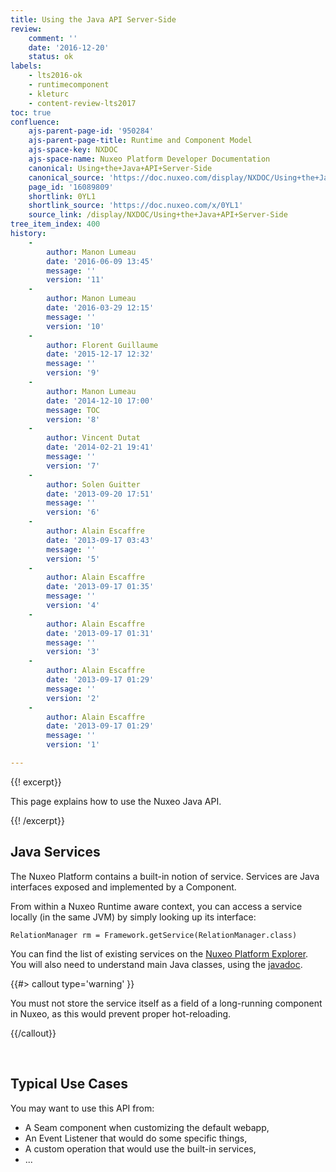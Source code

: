 ```yaml
---
title: Using the Java API Server-Side
review:
    comment: ''
    date: '2016-12-20'
    status: ok
labels:
    - lts2016-ok
    - runtimecomponent
    - kleturc
    - content-review-lts2017
toc: true
confluence:
    ajs-parent-page-id: '950284'
    ajs-parent-page-title: Runtime and Component Model
    ajs-space-key: NXDOC
    ajs-space-name: Nuxeo Platform Developer Documentation
    canonical: Using+the+Java+API+Server-Side
    canonical_source: 'https://doc.nuxeo.com/display/NXDOC/Using+the+Java+API+Server-Side'
    page_id: '16089809'
    shortlink: 0YL1
    shortlink_source: 'https://doc.nuxeo.com/x/0YL1'
    source_link: /display/NXDOC/Using+the+Java+API+Server-Side
tree_item_index: 400
history:
    -
        author: Manon Lumeau
        date: '2016-06-09 13:45'
        message: ''
        version: '11'
    -
        author: Manon Lumeau
        date: '2016-03-29 12:15'
        message: ''
        version: '10'
    -
        author: Florent Guillaume
        date: '2015-12-17 12:32'
        message: ''
        version: '9'
    -
        author: Manon Lumeau
        date: '2014-12-10 17:00'
        message: TOC
        version: '8'
    -
        author: Vincent Dutat
        date: '2014-02-21 19:41'
        message: ''
        version: '7'
    -
        author: Solen Guitter
        date: '2013-09-20 17:51'
        message: ''
        version: '6'
    -
        author: Alain Escaffre
        date: '2013-09-17 03:43'
        message: ''
        version: '5'
    -
        author: Alain Escaffre
        date: '2013-09-17 01:35'
        message: ''
        version: '4'
    -
        author: Alain Escaffre
        date: '2013-09-17 01:31'
        message: ''
        version: '3'
    -
        author: Alain Escaffre
        date: '2013-09-17 01:29'
        message: ''
        version: '2'
    -
        author: Alain Escaffre
        date: '2013-09-17 01:29'
        message: ''
        version: '1'

---
```

{{! excerpt}}

This page explains how to use the Nuxeo Java API.

{{! /excerpt}}

## Java Services

The Nuxeo Platform contains a built-in notion of service. Services are Java interfaces exposed and implemented by a Component.

From within a Nuxeo Runtime aware context, you can access a service locally (in the same JVM) by simply looking up its interface:

```
RelationManager rm = Framework.getService(RelationManager.class)
```

You can find the list of existing services on the [Nuxeo Platform Explorer](http://explorer.nuxeo.org/nuxeo/site/distribution/current/listServices). You will also need to understand main Java classes, using the [javadoc](http://community.nuxeo.com/api/nuxeo/latest/javadoc/).

{{#> callout type='warning' }}

You must not store the service itself as a field of a long-running component in Nuxeo, as this would prevent proper hot-reloading.

{{/callout}}

&nbsp;

## Typical Use Cases

You may want to use this API from:

*   A Seam component when customizing the default webapp,
*   An Event Listener that would do some specific things,
*   A custom operation that would use the built-in services,
*   ...
